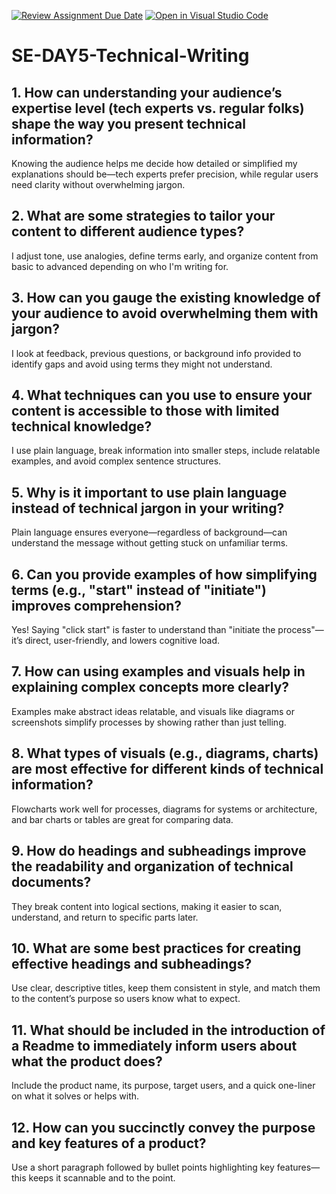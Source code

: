 [![Review Assignment Due Date](https://classroom.github.com/assets/deadline-readme-button-22041afd0340ce965d47ae6ef1cefeee28c7c493a6346c4f15d667ab976d596c.svg)](https://classroom.github.com/a/zsAR-pyY)
[![Open in Visual Studio Code](https://classroom.github.com/assets/open-in-vscode-2e0aaae1b6195c2367325f4f02e2d04e9abb55f0b24a779b69b11b9e10269abc.svg)](https://classroom.github.com/online_ide?assignment_repo_id=19049113&assignment_repo_type=AssignmentRepo)
# SE-DAY5-Technical-Writing
## 1. How can understanding your audience’s expertise level (tech experts vs. regular folks) shape the way you present technical information?
Knowing the audience helps me decide how detailed or simplified my explanations should be—tech experts prefer precision, while regular users need clarity without overwhelming jargon.
## 2. What are some strategies to tailor your content to different audience types?
I adjust tone, use analogies, define terms early, and organize content from basic to advanced depending on who I'm writing for.
## 3. How can you gauge the existing knowledge of your audience to avoid overwhelming them with jargon?
I look at feedback, previous questions, or background info provided to identify gaps and avoid using terms they might not understand.
## 4. What techniques can you use to ensure your content is accessible to those with limited technical knowledge?
I use plain language, break information into smaller steps, include relatable examples, and avoid complex sentence structures.
## 5. Why is it important to use plain language instead of technical jargon in your writing?
Plain language ensures everyone—regardless of background—can understand the message without getting stuck on unfamiliar terms.
## 6. Can you provide examples of how simplifying terms (e.g., "start" instead of "initiate") improves comprehension?
Yes! Saying "click start" is faster to understand than "initiate the process"—it’s direct, user-friendly, and lowers cognitive load.
## 7. How can using examples and visuals help in explaining complex concepts more clearly?
Examples make abstract ideas relatable, and visuals like diagrams or screenshots simplify processes by showing rather than just telling.
## 8. What types of visuals (e.g., diagrams, charts) are most effective for different kinds of technical information?
Flowcharts work well for processes, diagrams for systems or architecture, and bar charts or tables are great for comparing data.
## 9. How do headings and subheadings improve the readability and organization of technical documents?
They break content into logical sections, making it easier to scan, understand, and return to specific parts later.
## 10. What are some best practices for creating effective headings and subheadings?
Use clear, descriptive titles, keep them consistent in style, and match them to the content’s purpose so users know what to expect.
## 11. What should be included in the introduction of a Readme to immediately inform users about what the product does?
Include the product name, its purpose, target users, and a quick one-liner on what it solves or helps with.
## 12. How can you succinctly convey the purpose and key features of a product?
Use a short paragraph followed by bullet points highlighting key features—this keeps it scannable and to the point.
